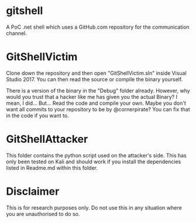 # gitshell
A PoC .net shell which uses a GitHub.com repository for the communication channel.

# GitShellVictim

Clone down the repository and then open "GitShellVictim.sln" inside Visual Studio 2017. You can then read the source or compile the binary yourself.

There is a version of the binary in the "Debug" folder already. However, why would you trust that a hacker like me has given you the actual Binary? I mean, I did... But... Read the code and compile your own. Maybe you don't want all commits to your repository to be by @cornerpirate? You can fix that in the code if you want to.

# GitShellAttacker

This folder contains the python script used on the attacker's side. This has only been tested on Kali and should work if you install the dependencies listed in Readme.md within this folder.

# Disclaimer

This is for research purposes only. Do not use this in any situation where you are unauthorised to do so.